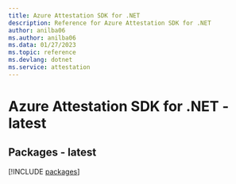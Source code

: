 ```yaml
---
title: Azure Attestation SDK for .NET
description: Reference for Azure Attestation SDK for .NET
author: anilba06
ms.author: anilba06
ms.data: 01/27/2023
ms.topic: reference
ms.devlang: dotnet
ms.service: attestation
---
```

# Azure Attestation SDK for .NET - latest
## Packages - latest
[!INCLUDE [packages](attestation-index.md)]